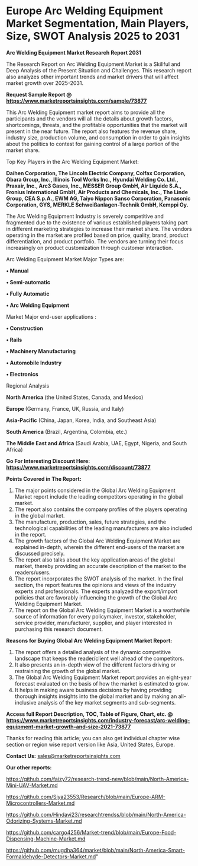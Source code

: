 # Europe Arc Welding Equipment Market Segmentation, Main Players, Size, SWOT Analysis 2025 to 2031

<strong>Arc Welding Equipment Market Research Report 2031</strong>

The Research Report on Arc Welding Equipment Market is a Skillful and Deep Analysis of the Present Situation and Challenges. This research report also analyzes other important trends and market drivers that will affect market growth over 2025-2031.

<strong>Request Sample Report @ <a href=https://www.marketreportsinsights.com/sample/73877>https://www.marketreportsinsights.com/sample/73877</a></strong>

This Arc Welding Equipment market report aims to provide all the participants and the vendors will all the details about growth factors, shortcomings, threats, and the profitable opportunities that the market will present in the near future. The report also features the revenue share, industry size, production volume, and consumption in order to gain insights about the politics to contest for gaining control of a large portion of the market share.

Top Key Players in the Arc Welding Equipment Market:

<strong>Daihen Corporation, The Lincoln Electric Company, Colfax Corporation, Obara Group, Inc., Illinois Tool Works Inc., Hyundai Welding Co. Ltd., Praxair, Inc., Arc3 Gases, Inc., MESSER Group GmbH, Air Liquide S.A., Fronius International GmbH, Air Products and Chemicals, Inc., The Linde Group, CEA S.p.A., EWM AG, Taiyo Nippon Sanso Corporation, Panasonic Corporation, GYS, MERKLE Schweißanlagen-Technik GmbH, Kemppi Oy.</strong>

The Arc Welding Equipment Industry is severely competitive and fragmented due to the existence of various established players taking part in different marketing strategies to increase their market share. The vendors operating in the market are profiled based on price, quality, brand, product differentiation, and product portfolio. The vendors are turning their focus increasingly on product customization through customer interaction.

Arc Welding Equipment Market Major Types are:

<strong>• Manual

• Semi-automatic

• Fully Automatic

• Arc Welding Equipment</strong>

Market Major end-user applications :

<strong>• Construction

• Rails

• Machinery Manufacturing

• Automobile Industry

• Electronics</strong>

Regional Analysis

</u><strong><b>North America</b></strong> (the United States, Canada, and Mexico)

<strong><b>Europe </b></strong>(Germany, France, UK, Russia, and Italy)

<strong><b>Asia-Pacific</b></strong> (China, Japan, Korea, India, and Southeast Asia)

<strong><b>South America</b></strong> (Brazil, Argentina, Colombia, etc.)

<strong><b>The Middle East and Africa</b></strong> (Saudi Arabia, UAE, Egypt, Nigeria, and South Africa)

<strong>Go For Interesting Discount Here: <a href=https://www.marketreportsinsights.com/discount/73877>https://www.marketreportsinsights.com/discount/73877</a></strong>

<strong>Points Covered in The Report:</strong>
<ol>
  <li>The major points considered in the Global Arc Welding Equipment Market report include the leading competitors operating in the global market.</li>
  <li>The report also contains the company profiles of the players operating in the global market.</li>
  <li>The manufacture, production, sales, future strategies, and the technological capabilities of the leading manufacturers are also included in the report.</li>
  <li>The growth factors of the Global Arc Welding Equipment Market are explained in-depth, wherein the different end-users of the market are discussed precisely.</li>
  <li>The report also talks about the key application areas of the global market, thereby providing an accurate description of the market to the readers/users.</li>
  <li>The report incorporates the SWOT analysis of the market. In the final section, the report features the opinions and views of the industry experts and professionals. The experts analyzed the export/import policies that are favorably influencing the growth of the Global Arc Welding Equipment Market.</li>
  <li>The report on the Global Arc Welding Equipment Market is a worthwhile source of information for every policymaker, investor, stakeholder, service provider, manufacturer, supplier, and player interested in purchasing this research document.</li>
</ol>
<strong>Reasons for Buying Global Arc Welding Equipment Market Report:</strong>

<ol>
  <li>The report offers a detailed analysis of the dynamic competitive landscape that keeps the reader/client well ahead of the competitors.</li>
  <li>It also presents an in-depth view of the different factors driving or restraining the growth of the global market.</li>
  <li>The Global Arc Welding Equipment Market report provides an eight-year forecast evaluated on the basis of how the market is estimated to grow.</li>
  <li>It helps in making aware business decisions by having providing thorough insights insights into the global market and by making an all-inclusive analysis of the key market segments and sub-segments.</li>
</ol>
<strong>Access full Report Description, TOC, Table of Figure, Chart, etc. @ <a href=https://www.marketreportsinsights.com/industry-forecast/arc-welding-equipment-market-growth-and-size-2021-73877>https://www.marketreportsinsights.com/industry-forecast/arc-welding-equipment-market-growth-and-size-2021-73877</a></strong>


Thanks for reading this article; you can also get individual chapter wise section or region wise report version like Asia, United States, Europe.

<strong>Contact Us:</strong>
sales@marketreportsinsights.com

<strong>Our other reports:</strong>

<a href=https://github.com/faizy72/research-trend-new/blob/main/North-America-Mini-UAV-Market.md>https://github.com/faizy72/research-trend-new/blob/main/North-America-Mini-UAV-Market.md</a>

<a href=https://github.com/Siya23553/Research/blob/main/Europe-ARM-Microcontrollers-Market.md>https://github.com/Siya23553/Research/blob/main/Europe-ARM-Microcontrollers-Market.md</a>

<a href=https://github.com/Hindavi23/researchtrendss/blob/main/North-America-Odorizing-Systems-Market.md>https://github.com/Hindavi23/researchtrendss/blob/main/North-America-Odorizing-Systems-Market.md</a>

<a href=https://github.com/cargo4256/Market-trend/blob/main/Europe-Food-Dispensing-Machine-Market.md>https://github.com/cargo4256/Market-trend/blob/main/Europe-Food-Dispensing-Machine-Market.md</a>

<a href=https://github.com/mugdha364/market/blob/main/North-America-Smart-Formaldehyde-Detectors-Market.md>https://github.com/mugdha364/market/blob/main/North-America-Smart-Formaldehyde-Detectors-Market.md</a>"
